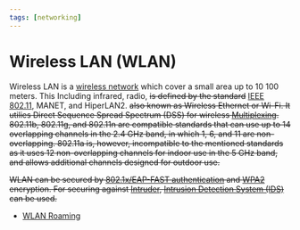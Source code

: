 ```yaml
---
tags: [networking]
---
```


# Wireless LAN (WLAN)

Wireless LAN is a [wireless network](202303301607.md) which cover a small area
up to 10 100 meters. This Including infrared, radio, ~~is defined by the
standard~~ [IEEE 802.11](202303292155.md), MANET, and HiperLAN2. ~~also known as
Wireless Ethernet or Wi-Fi. It utilies Direct Sequence Spread Spectrum (DSS) for
wireless [Multiplexing](202209091259.md). 802.11b, 802.11g, and 802.11n are
compatible standards that can use up to 14 overlapping channels in the 2.4 GHz
band, in which 1, 6, and 11 are non-overlapping. 802.11a is, however,
incompatible to the mentioned standards as it uses 12 non-overlapping channels
for indoor use in the 5 GHz band, and allows additional channels designed for
outdoor use.~~

~~WLAN can be secured by [802.1x/EAP-FAST authentication](202303021603.md) and
[WPA2](202303021606.md) encryption. For securing against
[Intruder](202301021642.md), [Intrusion Detection System (IDS)](202303081739.md)
can be used.~~

- [WLAN Roaming](202303021542.md)
